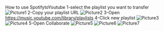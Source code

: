 How to use SpotifytoYoutube
1-select the playlist you want to transfer
  ![Picture1](https://user-images.githubusercontent.com/86228168/136431643-6740ba1e-d6e2-4fd0-b712-0c12e4a9b5ee.jpg)
2-Copy your playlist URL
  ![Picture2](https://user-images.githubusercontent.com/86228168/136431664-4cde0bb1-1d6f-4cba-9e57-629823e6265b.jpg)
3-Open https://music.youtube.com/library/playlists
4-Click new playlist
 ![Picture3](https://user-images.githubusercontent.com/86228168/136431740-b25a6aa8-2919-4a98-849c-fecd69b591de.jpg)
 ![Picture4](https://user-images.githubusercontent.com/86228168/136431764-e2a50ed0-7257-46c2-ad40-2ff7577bc26f.jpg)
5-Open Collaborate
  ![Picture5](https://user-images.githubusercontent.com/86228168/136431826-b5fd04bd-7dc2-4fe7-9b36-d8de84c03d2d.jpg)
  ![Picture6](https://user-images.githubusercontent.com/86228168/136431829-a01be8a8-e723-4785-958d-56e0289548db.jpg)
  ![Picture7](https://user-images.githubusercontent.com/86228168/136431830-c36586f6-dd22-4e41-9232-eabca8f9366f.jpg)
